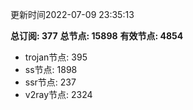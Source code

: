 更新时间2022-07-09 23:35:13

**总订阅: 377**
**总节点: 15898**
**有效节点: 4854**
- trojan节点: 395
- ss节点: 1898
- ssr节点: 237
- v2ray节点: 2324
